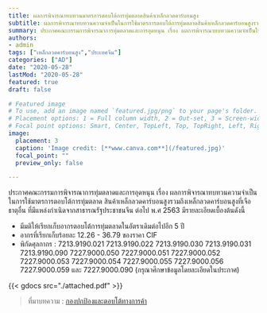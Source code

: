 ```yaml
---
title: ผลการพิจารณาทบทวนมาตรการตอบโต้การทุ่มตลาดสินค้าเหล็กลวดคาร์บอนสูง 
subtitle: ผลการพิจารณาทบทวนความจำเป็นในการใช้มาตรการตอบโต้การทุ่มตลาดสินค้าเหล็กลวดคาร์บอนสูงรวมถึงเหล็กลวดคาร์บอนสูงที่เจือธาตุอื่น ที่มีแหล่งกำเนิดจากสาธารณรัฐประชาชนจีน ต่อไป พ.ศ. 2563
summary: ประกาศคณะกรรมการพิจารณาการทุ่มตลาดและการอุดหนุน เรื่อง ผลการพิจารณาทบทวนความจำเป็นในการใช้มาตรการตอบโต้การทุ่มตลาดสินค้าเหล็กลวดคาร์บอนสูงรวมถึงเหล็กลวดคาร์บอนสูงที่เจือธาตุอื่น ที่มีแหล่งกำเนิดจากสาธารณรัฐประชาชนจีน ต่อไป พ.ศ. 2563
authors:
- admin
tags: ["เหล็กลวดคาร์บอนสูง","ประเทศจีน"]
categories: ["AD"]
date: "2020-05-28"
lastMod: "2020-05-28"
featured: true
draft: false

# Featured image
# To use, add an image named `featured.jpg/png` to your page's folder.
# Placement options: 1 = Full column width, 2 = Out-set, 3 = Screen-width
# Focal point options: Smart, Center, TopLeft, Top, TopRight, Left, Right, BottomLeft, Bottom, BottomRight
image:
  placement: 3
  caption: 'Image credit: [**www.canva.com**](/featured.jpg)'
  focal_point: ""
  preview_only: false

---
```



ประกาศคณะกรรมการพิจารณาการทุ่มตลาดและการอุดหนุน เรื่อง ผลการพิจารณาทบทวนความจำเป็นในการใช้มาตรการตอบโต้การทุ่มตลาด สินค้าเหล็กลวดคาร์บอนสูงรวมถึงเหล็กลวดคาร์บอนสูงที่เจือธาตุอื่น ที่มีแหล่งกำเนิดจากสาธารณรัฐประชาชนจีน ต่อไป พ.ศ 2563 มีรายละเอียดเบื้องต้นดังนี้

- มีมติให้เรียกเก็บอากรตอบโต้การทุ่มตลาดในอัตราเดิมต่อไปอีก 5 ปี 
- อากรที่เรียกเก็บร้อยละ 12.26 - 36.79 ของราคา CIF  
- พิกัดศุลกากร : 7213.9190.021 7213.9190.022 7213.9190.030 7213.9190.031 7213.9190.090 7227.9000.050 7227.9000.051 7227.9000.052 7227.9000.053 7227.9000.054 7227.9000.055 7227.9000.056 7227.9000.059 และ 7227.9000.090 (กรุณาศึกษาข้อมูลโดยละเอียดในประกาศ) 

{{< gdocs src="./attached.pdf" >}}

> ที่มาบทความ : [กองปกป้องและตอบโต้ทางการค้า](https://www.thaitr.go.th/th/search/AD1026)
